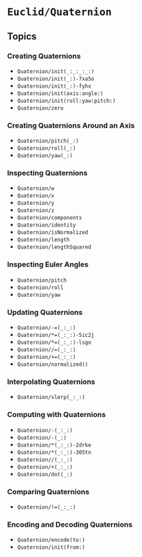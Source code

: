 # ``Euclid/Quaternion``

## Topics

### Creating Quaternions

- ``Quaternion/init(_:_:_:_:)``
- ``Quaternion/init(_:)-7xa5o``
- ``Quaternion/init(_:)-fyhx``
- ``Quaternion/init(axis:angle:)``
- ``Quaternion/init(roll:yaw:pitch:)``
- ``Quaternion/zero``

### Creating Quaternions Around an Axis

- ``Quaternion/pitch(_:)``
- ``Quaternion/roll(_:)``
- ``Quaternion/yaw(_:)``

### Inspecting Quaternions

- ``Quaternion/w``
- ``Quaternion/x``
- ``Quaternion/y``
- ``Quaternion/z``
- ``Quaternion/components``
- ``Quaternion/identity``
- ``Quaternion/isNormalized``
- ``Quaternion/length``
- ``Quaternion/lengthSquared``

### Inspecting Euler Angles

- ``Quaternion/pitch``
- ``Quaternion/roll``
- ``Quaternion/yaw``

### Updating Quaternions

- ``Quaternion/-=(_:_:)``
- ``Quaternion/*=(_:_:)-5ic2j``
- ``Quaternion/*=(_:_:)-lsgo``
- ``Quaternion//=(_:_:)``
- ``Quaternion/+=(_:_:)``
- ``Quaternion/normalized()``

### Interpolating Quaternions

- ``Quaternion/slerp(_:_:)``

### Computing with Quaternions

- ``Quaternion/-(_:_:)``
- ``Quaternion/-(_:)``
- ``Quaternion/*(_:_:)-2drke``
- ``Quaternion/*(_:_:)-305tn``
- ``Quaternion//(_:_:)``
- ``Quaternion/+(_:_:)``
- ``Quaternion/dot(_:)``

### Comparing Quaternions

- ``Quaternion/!=(_:_:)``

### Encoding and Decoding Quaternions

- ``Quaternion/encode(to:)``
- ``Quaternion/init(from:)``
